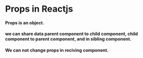 # Props in Reactjs 
<h4>Props is an object.</h4>
<h4>we can share data parent  component to child component, child component to parent component, and in sibling component.</h2>
<h4>We can not change props in reciving component. </h4>


